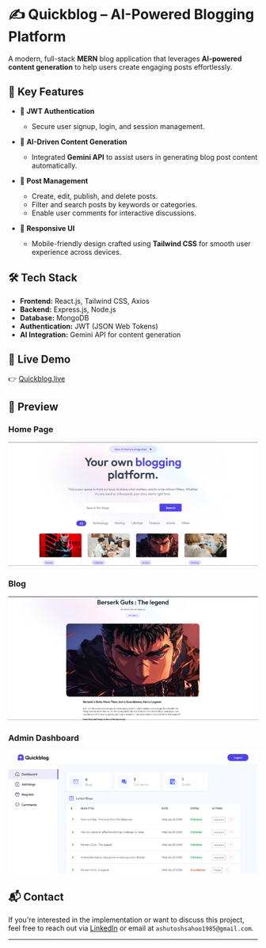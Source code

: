 # ✍️ Quickblog – AI-Powered Blogging Platform

A modern, full-stack **MERN** blog application that leverages **AI-powered content generation** to help users create engaging posts effortlessly.

## 🚀 Key Features

- 🔐 **JWT Authentication**
  - Secure user signup, login, and session management.

- 🤖 **AI-Driven Content Generation**
  - Integrated **Gemini API** to assist users in generating blog post content automatically.

- 📝 **Post Management**
  - Create, edit, publish, and delete posts.
  - Filter and search posts by keywords or categories.
  - Enable user comments for interactive discussions.

- 📱 **Responsive UI**
  - Mobile-friendly design crafted using **Tailwind CSS** for smooth user experience across devices.

## 🛠️ Tech Stack

- **Frontend:** React.js, Tailwind CSS, Axios
- **Backend:** Express.js, Node.js
- **Database:** MongoDB
- **Authentication:** JWT (JSON Web Tokens)
- **AI Integration:** Gemini API for content generation

## 🔗 Live Demo

👉 [Quickblog.live](https://quick-blog-eosin.vercel.app/)  





## 📸 Preview

###  Home Page
![Home Page](./screenshots/Home.png)

###  Blog
![Blog](./screenshots/Blog.png)

###  Admin Dashboard
![Admin Dashboard](./screenshots/Dash.png)







## 📬 Contact

If you're interested in the implementation or want to discuss this project, feel free to reach out via [LinkedIn](https://www.linkedin.com/in/ashutosh-sahoo-32067b110/) or email at `ashutoshsahoo1985@gmail.com`.

---

